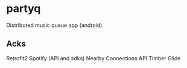 # partyq
Distributed music queue app (android)

## Acks
Retrofit2
Spotify (API and sdks)
Nearby Connections API
Timber
Glide

